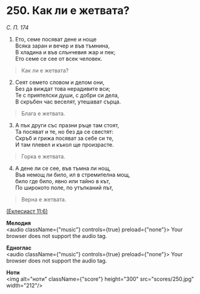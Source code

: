 # 250. Как ли е жетвата?  

*С. П. 174*  

1. Ето, семе посяват дене и ноще  
Всяка заран и вечер и във тъмнина,  
В хладина и във слънчевия жар и пек;  
Ето семе се сее от всек человек.  

> Как ли е жетвата?  

2. Сеят семето словом и делом они,  
Без да виждат това нерадивите вси;  
Те с приятелски души, с добри си дела,  
В скръбен час веселят, утешават сърца.  

> Блага е жетвата.  

3. А пък други със празни ръце там стоят,  
Та посяват и те, но без да се свестят:  
Скръб и грижа посяват за себе си те,  
И там плевел и къкол ще произрасте.  

> Горка е жетвата.  

4. А дене ли се сее, във тъмна ли нощ,  
Във немощ ли било, ил в стремителна мощ,  
било где било, явно или тайно в кът,  
По широкото поле, по утъпканий път,  

> Верна е жетвата.  

[(Еклесиаст 11:6)](http://biblia.bg/index.php?k=21&g=11&s=6)  

__Мелодия__  
<audio className={"music"} controls={true} preload={"none"}><source src="mp3/250.mp3" type="audio/mpeg"/>
Your browser does not support the audio tag.
</audio>  

__Едноглас__  
<audio className={"music"} controls={true} preload={"none"}><source src="transp/250.mp3" type="audio/mpeg"/>
Your browser does not support the audio tag.
</audio>  

__Ноти__  
<img alt="ноти" className={"score"} height="300" src="scores/250.jpg" width="212"/>
